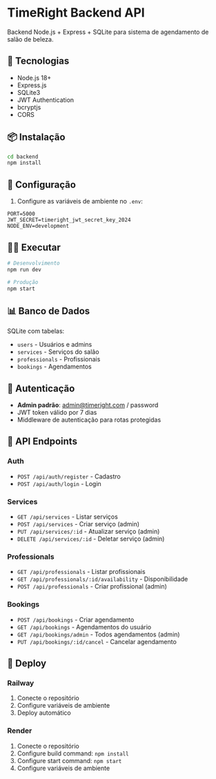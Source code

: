# TimeRight Backend API

Backend Node.js + Express + SQLite para sistema de agendamento de salão de beleza.

## 🚀 Tecnologias

- Node.js 18+
- Express.js
- SQLite3
- JWT Authentication
- bcryptjs
- CORS

## 📦 Instalação

```bash
cd backend
npm install
```

## 🔧 Configuração

1. Configure as variáveis de ambiente no `.env`:
```
PORT=5000
JWT_SECRET=timeright_jwt_secret_key_2024
NODE_ENV=development
```

## 🏃‍♂️ Executar

```bash
# Desenvolvimento
npm run dev

# Produção
npm start
```

## 📊 Banco de Dados

SQLite com tabelas:
- `users` - Usuários e admins
- `services` - Serviços do salão
- `professionals` - Profissionais
- `bookings` - Agendamentos

## 🔐 Autenticação

- **Admin padrão**: admin@timeright.com / password
- JWT token válido por 7 dias
- Middleware de autenticação para rotas protegidas

## 📡 API Endpoints

### Auth
- `POST /api/auth/register` - Cadastro
- `POST /api/auth/login` - Login

### Services
- `GET /api/services` - Listar serviços
- `POST /api/services` - Criar serviço (admin)
- `PUT /api/services/:id` - Atualizar serviço (admin)
- `DELETE /api/services/:id` - Deletar serviço (admin)

### Professionals
- `GET /api/professionals` - Listar profissionais
- `GET /api/professionals/:id/availability` - Disponibilidade
- `POST /api/professionals` - Criar profissional (admin)

### Bookings
- `POST /api/bookings` - Criar agendamento
- `GET /api/bookings` - Agendamentos do usuário
- `GET /api/bookings/admin` - Todos agendamentos (admin)
- `PUT /api/bookings/:id/cancel` - Cancelar agendamento

## 🚀 Deploy

### Railway
1. Conecte o repositório
2. Configure variáveis de ambiente
3. Deploy automático

### Render
1. Conecte o repositório
2. Configure build command: `npm install`
3. Configure start command: `npm start`
4. Configure variáveis de ambiente